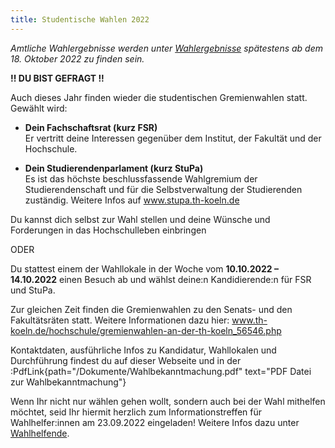 ```yaml
---
title: Studentische Wahlen 2022
---
```


_Amtliche Wahlergebnisse werden unter [Wahlergebnisse](/wahlergebnisse) spätestens ab dem 18. Oktober 2022 zu finden sein._

**!! DU BIST GEFRAGT !!**

Auch dieses Jahr finden wieder die studentischen Gremienwahlen statt. Gewählt wird:

- **Dein Fachschaftsrat (kurz FSR)**  
  Er vertritt deine Interessen gegenüber dem Institut, der Fakultät und der Hochschule.

- **Dein Studierendenparlament (kurz StuPa)**  
  Es ist das höchste beschlussfassende Wahlgremium der Studierendenschaft und für die Selbstverwaltung der Studierenden zuständig.
  Weitere Infos auf www.stupa.th-koeln.de

Du kannst dich selbst zur Wahl stellen und deine Wünsche und Forderungen in das Hochschulleben einbringen

ODER

Du stattest einem der Wahllokale in der Woche vom **10.10.2022 – 14.10.2022** einen Besuch ab und wählst deine:n Kandidierende:n für FSR und StuPa.

Zur gleichen Zeit finden die Gremienwahlen zu den Senats- und den Fakultätsräten statt. Weitere Informationen dazu hier:
www.th-koeln.de/hochschule/gremienwahlen-an-der-th-koeln_56546.php

Kontaktdaten, ausführliche Infos zu Kandidatur, Wahllokalen und Durchführung findest du auf dieser Webseite und in der :PdfLink{path="/Dokumente/Wahlbekanntmachung.pdf" text="PDF Datei zur Wahlbekanntmachung"}

Wenn Ihr nicht nur wählen gehen wollt, sondern auch bei der Wahl mithelfen möchtet, seid Ihr hiermit herzlich zum Informationstreffen für Wahlhelfer:innen am 23.09.2022 eingeladen! Weitere Infos dazu unter [Wahlhelfende](/wahlhelfende).
